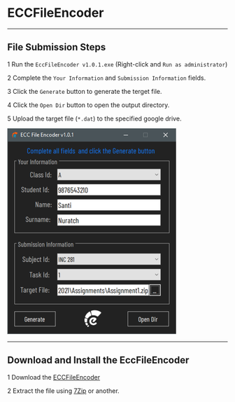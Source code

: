 # ECCFileEncoder

---

## File Submission Steps

1 Run the `EccFileEncoder v1.0.1.exe` (Right-click and `Run as administrator`)

2 Complete the `Your Information` and `Submission Information` fields.

3 Click the `Generate` button to generate the terget file.

4 Click the `Open Dir` button to open the output directory.

5 Upload the target file (`*.dat`) to the specified google drive.

![alt text](./images/ECCFileEncoder.png)

---

## Download and Install the EccFileEncoder

1 Download the [ECCFileEncoder](EccFileEncoderv1.0.1.zip)

2 Extract the file using [7Zip](https://www.7-zip.org/) or another.
